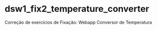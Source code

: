 # dsw1_fix2_temperature_converter
Correção de exercícios de Fixação: Webapp Conversor de Temperatura
